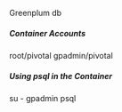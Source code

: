 Greenplum db
##### Container Accounts
root/pivotal
gpadmin/pivotal

##### Using psql in the Container
su - gpadmin
psql